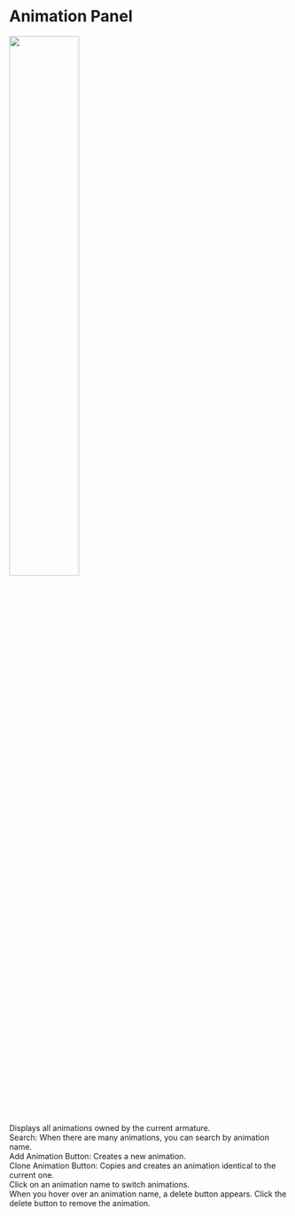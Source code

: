 # Animation Panel
<img src='/ui/ui-animation.png' width=50%>

Displays all animations owned by the current armature.
<br> Search: When there are many animations, you can search by animation name.
<br> Add Animation Button: Creates a new animation.
<br> Clone Animation Button: Copies and creates an animation identical to the current one.
<br> Click on an animation name to switch animations.
<br> When you hover over an animation name, a delete button appears. Click the delete button to remove the animation.
